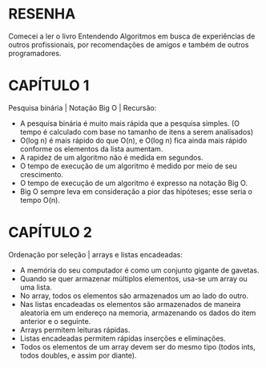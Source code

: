 # RESENHA

Comecei a ler o livro Entendendo Algoritmos em busca de experiências de outros profissionais, por recomendações de amigos e também de outros programadores.

# CAPÍTULO 1

Pesquisa binária | Notação Big O | Recursão:

- A pesquisa binária é muito mais rápida que a pesquisa simples. (O tempo é calculado com base no tamanho de itens a serem analisados)
- O(log n) é mais rápido do que O(n), e O(log n) fica ainda mais rápido conforme os elementos da lista aumentam.
- A rapidez de um algoritmo não é medida em segundos.
- O tempo de execução de um algoritmo é medido por meio de seu crescimento.
- O tempo de execução de um algoritmo é expresso na notação Big O.
- Big O sempre leva em consideração a pior das hipóteses; esse seria o tempo O(n).

# CAPÍTULO 2

Ordenação por seleção | arrays e listas encadeadas:

- A memória do seu computador é como um conjunto gigante de gavetas.
- Quando se quer armazenar múltiplos elementos, usa-se um array ou uma lista.
- No array, todos os elementos são armazenados um ao lado do outro.
- Nas listas encadeadas os elementos são armazenados de maneira aleatoria em um endereço na memoria, armazenando os dados do item anterior e o seguinte.
- Arrays permitem leituras rápidas.
- Listas encadeadas permitem rápidas inserções e eliminações.
- Todos os elementos de um array devem ser do mesmo tipo (todos ints, todos doubles, e assim por diante).
